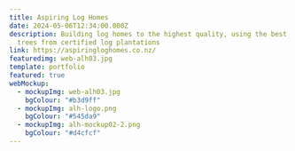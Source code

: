```yaml
---
title: Aspiring Log Homes
date: 2024-05-06T12:34:00.000Z
description: Building log homes to the highest quality, using the best quality
  trees from certified log plantations
link: https://aspiringloghomes.co.nz/
featuredimg: web-alh03.jpg
template: portfolio
featured: true
webMockup:
  - mockupImg: web-alh03.jpg
    bgColour: "#b3d9ff"
  - mockupImg: alh-logo.png
    bgColour: "#545da9"
  - mockupImg: alh-mockup02-2.png
    bgColour: "#d4cfcf"
---
```

